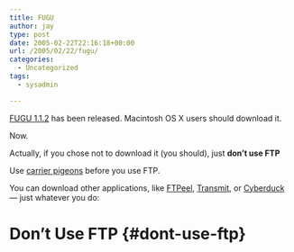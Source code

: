 ```yaml
---
title: FUGU
author: jay
type: post
date: 2005-02-22T22:16:18+00:00
url: /2005/02/22/fugu/
categories:
  - Uncategorized
tags:
  - sysadmin

---
```

[FUGU 1.1.2][1] has been released. Macintosh OS X users should download it.

Now.

Actually, if you chose not to download it (you should), just **don’t use FTP**

Use [carrier pigeons][2] before you use FTP.

You can download other applications, like [FTPeel][3], [Transmit][4], or [Cyberduck][5] — just whatever you do:

# Don’t Use FTP {#dont-use-ftp}

 [1]: //rsug.itd.umich.edu/software/fugu/"
 [2]: //www.ietf.org/rfc/rfc1149.txt?number=1149"
 [3]: //freshsqueeze.com/products/ftpeel/"
 [4]: //www.panic.com/transmit/"
 [5]: //cyberduck.ch/"